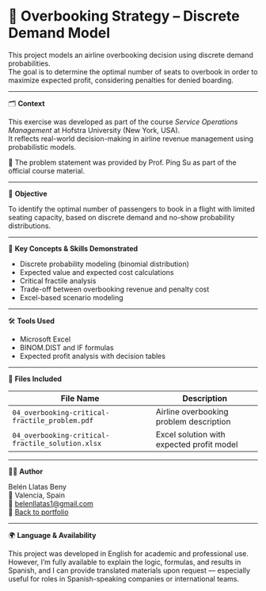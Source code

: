 # 🛫 Overbooking Strategy – Discrete Demand Model

This project models an airline overbooking decision using discrete demand probabilities.  
The goal is to determine the optimal number of seats to overbook in order to maximize expected profit, considering penalties for denied boarding.

---

🗂️ **Context**

This exercise was developed as part of the course *Service Operations Management* at Hofstra University (New York, USA).  
It reflects real-world decision-making in airline revenue management using probabilistic models.

🧾 The problem statement was provided by Prof. Ping Su as part of the official course material.

---

🎯 **Objective**

To identify the optimal number of passengers to book in a flight with limited seating capacity, based on discrete demand and no-show probability distributions.

---

🧠 **Key Concepts & Skills Demonstrated**

- Discrete probability modeling (binomial distribution)  
- Expected value and expected cost calculations  
- Critical fractile analysis  
- Trade-off between overbooking revenue and penalty cost  
- Excel-based scenario modeling  

---

🛠️ **Tools Used**

- Microsoft Excel  
- BINOM.DIST and IF formulas  
- Expected profit analysis with decision tables

---

📁 **Files Included**

| File Name                                          | Description                               |
|----------------------------------------------------|-------------------------------------------|
| `04_overbooking-critical-fractile_problem.pdf`     | Airline overbooking problem description   |
| `04_overbooking-critical-fractile_solution.xlsx`   | Excel solution with expected profit model |

---

👩‍💻 **Author**

Belén Llatas Beny  
📍 Valencia, Spain  
📧 belenllatas1@gmail.com  
🔗 [Back to portfolio](https://github.com/Belenllatas/service-operations-management-portfolio)

---

🌍 **Language & Availability**

This project was developed in English for academic and professional use.  
However, I’m fully available to explain the logic, formulas, and results in Spanish, and I can provide translated materials upon request — especially useful for roles in Spanish-speaking companies or international teams.
